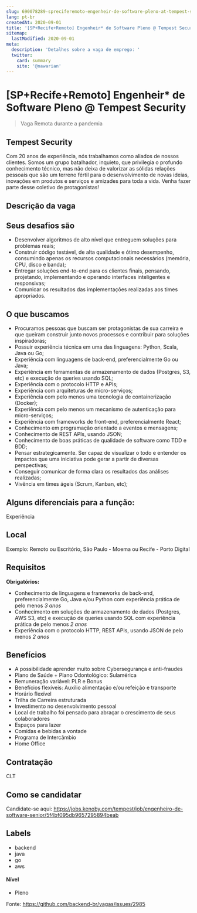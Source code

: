 ```yaml
---
slug: 690078289-spreciferemoto-engenheir-de-software-pleno-at-tempest-security
lang: pt-br
createdAt: 2020-09-01
title: '[SP+Recife+Remoto] Engenheir* de Software Pleno @ Tempest Security - Vaga de Emprego'
sitemap:
  lastModified: 2020-09-01
meta:
  description: 'Detalhes sobre a vaga de emprego: '
  twitter:
    card: summary
    site: '@nawarian'
---
```


# [SP+Recife+Remoto] Engenheir* de Software Pleno @ Tempest Security

> Vaga Remota durante a pandemia

## Tempest Security

Com 20 anos de experiência, nós trabalhamos como aliados de nossos clientes. Somos um grupo batalhador, inquieto, que privilegia o profundo conhecimento técnico, mas não deixa de valorizar as sólidas relações pessoais que são um terreno fértil para o desenvolvimento de novas ideias, inovações em produtos e serviços e amizades para toda a vida.
Venha fazer parte desse coletivo de protagonistas!​

## Descrição da vaga

## Seus desafios são

- Desenvolver algoritmos de alto nível que entreguem soluções para problemas reais;
- Construir código testável, de alta qualidade e ótimo desempenho, consumindo apenas os recursos computacionais necessários (memória, CPU, disco e banda);
- Entregar soluções end-to-end para os clientes finais, pensando, projetando, implementando e operando interfaces inteligentes e responsivas;
- Comunicar os resultados das implementações realizadas aos times apropriados.

## O que buscamos

- Procuramos pessoas que buscam ser protagonistas de sua carreira e que queiram construir junto novos processos e contribuir para soluções inspiradoras;
- Possuir experiência técnica em uma das linguagens: Python, Scala, Java ou Go;
- Experiência com linguagens de back-end, preferencialmente Go ou Java;
- Experiência em ferramentas de armazenamento de dados (Postgres, S3, etc) e execução de queries usando SQL;
- Experiência com o protocolo HTTP e APIs;
- Experiência com arquiteturas de micro-serviços;
- Experiência com pelo menos uma tecnologia de containerização (Docker);
- Experiência com pelo menos um mecanismo de autenticação para micro-serviços;
- Experiência com frameworks de front-end, preferencialmente React;
- Conhecimento em programação orientado a eventos e mensagens;
- Conhecimento de REST APIs, usando JSON;
- Conhecimento de boas práticas de qualidade de software como TDD e BDD;
- Pensar estrategicamente. Ser capaz de visualizar o todo e entender os impactos que uma iniciativa pode gerar a partir de diversas perspectivas;
- Conseguir comunicar de forma clara os resultados das análises realizadas;
- Vivência em times ágeis (Scrum, Kanban, etc);

## Alguns diferenciais para a função:

Experiência 



## Local

Exemplo: Remoto ou Escritório, São Paulo - Moema ou Recife - Porto Digital

## Requisitos

**Obrigatórios:**
- Conhecimento de linguagens e frameworks de back-end, preferencialmente Go, Java e/ou Python com experiência prática de pelo menos *3 anos*
- Conhecimento em soluções de armazenamento de dados (Postgres, AWS S3, etc) e execução de queries usando SQL com experiência prática de pelo menos *2 anos*
- Experiência com o protocolo HTTP, REST APIs, usando JSON de pelo menos *2 anos*

## Benefícios

- A possibilidade aprender muito sobre Cybersegurança e anti-fraudes
- Plano de Saúde + Plano Odontológico: Sulamérica
- Remuneração variável: PLR e Bonus
- Benefícios flexíveis: Auxílio alimentação e/ou refeição e transporte
- Horário flexível
- Trilha de Carreira estruturada
- Investimento no desenvolvimento pessoal
- Local de trabalho foi pensado para abraçar o crescimento de seus colaboradores
- Espaços para lazer
- Comidas e bebidas a vontade
- Programa de Intercâmbio
- Home Office

## Contratação

CLT

## Como se candidatar

Candidate-se aqui:
https://jobs.kenoby.com/tempest/job/engenheiro-de-software-senior/5f4bf095db9657295894beab

## Labels

- backend
- java
- go
- aws

#### Nível
- Pleno




Fonte: https://github.com/backend-br/vagas/issues/2985